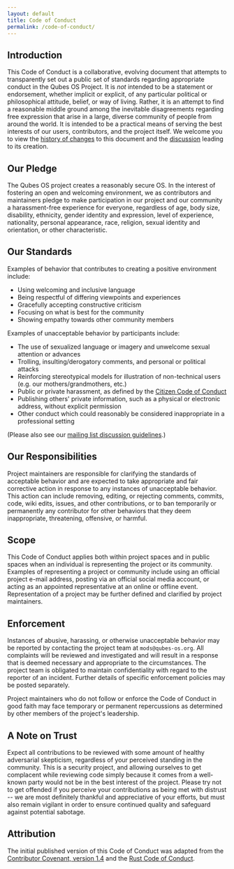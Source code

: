```yaml
---
layout: default
title: Code of Conduct
permalink: /code-of-conduct/
---
```


## Introduction

This Code of Conduct is a collaborative, evolving document that attempts to transparently set out a public set of standards regarding appropriate conduct in the Qubes OS Project.
It is *not* intended to be a statement or endorsement, whether implicit or explicit, of any particular political or philosophical attitude, belief, or way of living.
Rather, it is an attempt to find a reasonable middle ground among the inevitable disagreements regarding free expression that arise in a large, diverse community of people from around the world.
It is intended to be a practical means of serving the best interests of our users, contributors, and the project itself.
We welcome you to view the [history of changes] to this document and the [discussion] leading to its creation.

## Our Pledge

The Qubes OS project creates a reasonably secure OS. In the interest of fostering an open and welcoming environment, we as contributors and maintainers pledge to make participation in our project and our community a harassment-free experience for everyone, regardless of age, body size, disability, ethnicity, gender identity and expression, level of experience, nationality, personal appearance, race, religion, sexual identity and orientation, or other characteristic.

## Our Standards

Examples of behavior that contributes to creating a positive environment include:

- Using welcoming and inclusive language
- Being respectful of differing viewpoints and experiences
- Gracefully accepting constructive criticism
- Focusing on what is best for the community
- Showing empathy towards other community members

Examples of unacceptable behavior by participants include:

- The use of sexualized language or imagery and unwelcome sexual attention or advances
- Trolling, insulting/derogatory comments, and personal or political attacks
- Reinforcing stereotypical models for illustration of non-technical users (e.g. our mothers/grandmothers, etc.)
- Public or private harassment, as defined by the [Citizen Code of Conduct]
- Publishing others' private information, such as a physical or electronic address, without explicit permission
- Other conduct which could reasonably be considered inappropriate in a professional setting

(Please also see our [mailing list discussion guidelines].)

## Our Responsibilities

Project maintainers are responsible for clarifying the standards of acceptable behavior and are expected to take appropriate and fair corrective action in response to any instances of unacceptable behavior. This action can include removing, editing, or rejecting comments, commits, code, wiki edits, issues, and other contributions, or to ban temporarily or permanently any contributor for other behaviors that they deem inappropriate, threatening, offensive, or harmful.

## Scope

This Code of Conduct applies both within project spaces and in public spaces when an individual is representing the project or its community. Examples of representing a project or community include using an official project e-mail address, posting via an official social media account, or acting as an appointed representative at an online or offline event. Representation of a project may be further defined and clarified by project maintainers.

## Enforcement

Instances of abusive, harassing, or otherwise unacceptable behavior may be reported by contacting the project team at `mods@qubes-os.org`. All complaints will be reviewed and investigated and will result in a response that is deemed necessary and appropriate to the circumstances. The project team is obligated to maintain confidentiality with regard to the reporter of an incident. Further details of specific enforcement policies may be posted separately.

Project maintainers who do not follow or enforce the Code of Conduct in good faith may face temporary or permanent repercussions as determined by other members of the project's leadership.

## A Note on Trust

Expect all contributions to be reviewed with some amount of healthy adversarial skepticism, regardless of your perceived standing in the community.
This is a security project, and allowing ourselves to get complacent while reviewing code simply because it comes from a well-known party would not be in the best interest of the project.
Please try not to get offended if you perceive your contributions as being met with distrust -- we are most definitely thankful and appreciative of your efforts, but must also remain vigilant in order to ensure continued quality and safeguard against potential sabotage.

## Attribution

The initial published version of this Code of Conduct was adapted from the [Contributor Covenant, version 1.4] and the [Rust Code of Conduct].


[history of changes]: https://github.com/QubesOS/qubes-doc/commits/master/about/code-of-conduct.md
[discussion]: https://github.com/QubesOS/qubes-issues/issues/2163
[Citizen Code of Conduct]: http://citizencodeofconduct.org/
[mailing list discussion guidelines]: /support/#discussion-list-guidelines
[Contributor Covenant, version 1.4]: http://contributor-covenant.org/version/1/4
[Rust Code of Conduct]: https://www.rust-lang.org/en-US/conduct.html

